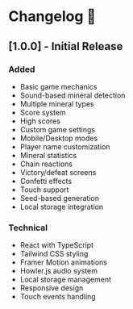 # Changelog 📝

## [1.0.0] - Initial Release

### Added
- Basic game mechanics
- Sound-based mineral detection
- Multiple mineral types
- Score system
- High scores
- Custom game settings
- Mobile/Desktop modes
- Player name customization
- Mineral statistics
- Chain reactions
- Victory/defeat screens
- Confetti effects
- Touch support
- Seed-based generation
- Local storage integration

### Technical
- React with TypeScript
- Tailwind CSS styling
- Framer Motion animations
- Howler.js audio system
- Local storage management
- Responsive design
- Touch events handling
